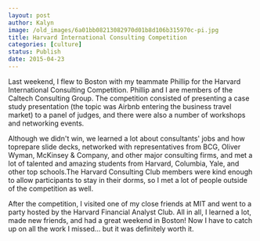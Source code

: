 ```yaml
---
layout: post
author: Kalyn
image: /old_images/6a01bb08213082970d01b8d106b315970c-pi.jpg
title: Harvard International Consulting Competition
categories: [culture]
status: Publish
date: 2015-04-23
---
```


Last weekend, I flew to Boston with my teammate Phillip for the Harvard International Consulting Competition. Phillip and I are members of the Caltech Consulting Group. The competition consisted of presenting a case study presentation (the topic was Airbnb entering the business travel market) to a panel of judges, and there were also a number of workshops and networking events.

  Although we didn't win, we learned a lot about consultants' jobs and how toprepare slide decks, networked with representatives from BCG, Oliver Wyman, McKinsey &amp; Company, and other major consulting firms, and met a lot of talented and amazing students from Harvard, Columbia, Yale, and other top schools.The Harvard Consulting Club members were kind enough to allow participants to stay in their dorms, so I met a lot of people outside of the competition as well.

  After the competition, I visited one of my close friends at MIT and went to a party hosted by the Harvard Financial Analyst Club. All in all, I learned a lot, made new friends, and had a great weekend in Boston! Now I have to catch up on all the work I missed... but it was definitely worth it.  
